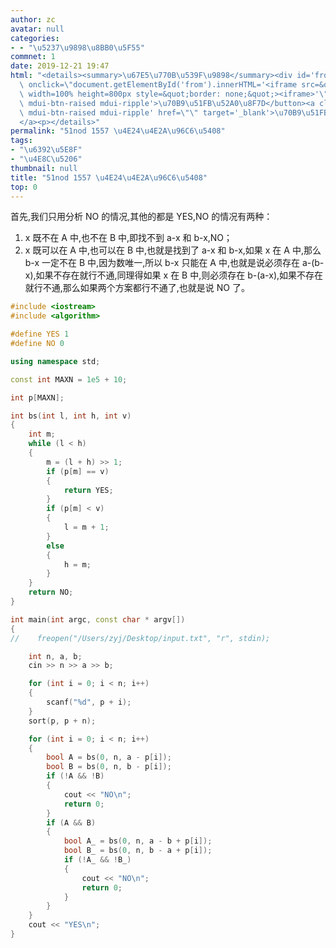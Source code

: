 ```yaml
---
author: zc
avatar: null
categories:
- - "\u5237\u9898\u8BB0\u5F55"
commnet: 1
date: 2019-12-21 19:47
html: "<details><summary>\u67E5\u770B\u539F\u9898</summary><div id='from'></div><p><button\
  \ onclick=\"document.getElementById('from').innerHTML='<iframe src=&quot;&quot;\
  \ width=100% height=800px style=&quot;border: none;&quot;><iframe>'\" class='mdui-btn\
  \ mdui-btn-raised mdui-ripple'>\u70B9\u51FB\u52A0\u8F7D</button><a class='mdui-btn\
  \ mdui-btn-raised mdui-ripple' href=\"\" target='_blank'>\u70B9\u51FB\u8DF3\u8F6C\
  </a><p></details>"
permalink: "51nod 1557 \u4E24\u4E2A\u96C6\u5408"
tags:
- "\u6392\u5E8F"
- "\u4E8C\u5206"
thumbnail: null
title: "51nod 1557 \u4E24\u4E2A\u96C6\u5408"
top: 0
---
```

首先,我们只用分析 NO 的情况,其他的都是 YES,NO 的情况有两种： 

1. x 既不在 A 中,也不在 B 中,即找不到 a-x 和 b-x,NO； 
2. x 既可以在 A 中,也可以在 B 中,也就是找到了 a-x 和 b-x,如果 x 在 A 中,那么 b-x 一定不在 B 中,因为数唯一,所以 b-x 只能在 A 中,也就是说必须存在 a-(b-x),如果不存在就行不通,同理得如果 x 在 B 中,则必须存在 b-(a-x),如果不存在就行不通,那么如果两个方案都行不通了,也就是说 NO 了。 
   
```cpp
#include <iostream>
#include <algorithm>

#define YES 1
#define NO 0

using namespace std;

const int MAXN = 1e5 + 10;

int p[MAXN];

int bs(int l, int h, int v)
{
    int m;
    while (l < h)
    {
        m = (l + h) >> 1;
        if (p[m] == v)
        {
            return YES;
        }
        if (p[m] < v)
        {
            l = m + 1;
        }
        else
        {
            h = m;
        }
    }
    return NO;
}

int main(int argc, const char * argv[])
{
//    freopen("/Users/zyj/Desktop/input.txt", "r", stdin);

    int n, a, b;
    cin >> n >> a >> b;

    for (int i = 0; i < n; i++)
    {
        scanf("%d", p + i);
    }
    sort(p, p + n);

    for (int i = 0; i < n; i++)
    {
        bool A = bs(0, n, a - p[i]);
        bool B = bs(0, n, b - p[i]);
        if (!A && !B)
        {
            cout << "NO\n";
            return 0;
        }
        if (A && B)
        {
            bool A_ = bs(0, n, a - b + p[i]);
            bool B_ = bs(0, n, b - a + p[i]);
            if (!A_ && !B_)
            {
                cout << "NO\n";
                return 0;
            }
        }
    }
    cout << "YES\n";
}

```
